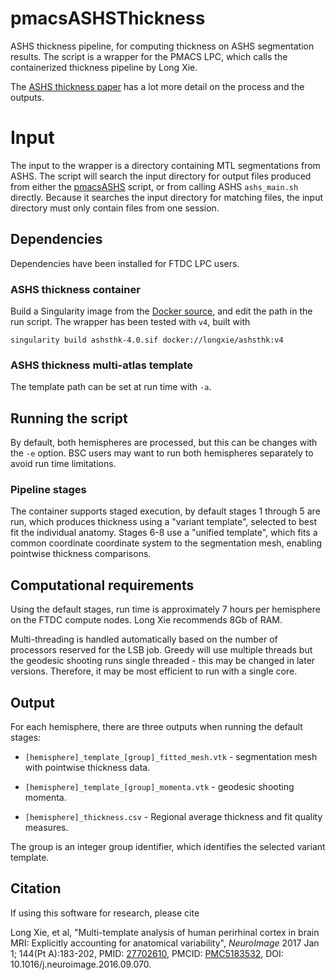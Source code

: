 # pmacsASHSThickness

ASHS thickness pipeline, for computing thickness on ASHS segmentation results. The script
is a wrapper for the PMACS LPC, which calls the containerized thickness pipeline by Long
Xie.

The [ASHS thickness paper](https://www.ncbi.nlm.nih.gov/pmc/articles/PMC5183532/) has a
lot more detail on the process and the outputs.


# Input

The input to the wrapper is a directory containing MTL segmentations from ASHS. The script
will search the input directory for output files produced from either the
[pmacsASHS](https://github.com/ftdc-picsl/pmacsASHS) script, or from calling ASHS
`ashs_main.sh` directly. Because it searches the input directory for matching files, the
input directory must only contain files from one session.

## Dependencies

Dependencies have been installed for FTDC LPC users.


### ASHS thickness container

Build a Singularity image from the [Docker
source](https://hub.docker.com/r/longxie/ashsthk), and edit the path in the run script.
The wrapper has been tested with `v4`, built with

```
singularity build ashsthk-4.0.sif docker://longxie/ashsthk:v4
```

### ASHS thickness multi-atlas template

The template path can be set at run time with `-a`.


## Running the script

By default, both hemispheres are processed, but this can be changes with the `-e` option.
BSC users may want to run both hemispheres separately to avoid run time limitations.

### Pipeline stages

The container supports staged execution, by default stages 1 through 5 are run, which
produces thickness using a "variant template", selected to best fit the individual
anatomy. Stages 6-8 use a "unified template", which fits a common coordinate coordinate
system to the segmentation mesh, enabling pointwise thickness comparisons.


## Computational requirements

Using the default stages, run time is approximately 7 hours per hemisphere on the FTDC
compute nodes. Long Xie recommends 8Gb of RAM.

Multi-threading is handled automatically based on the number of processors reserved for
the LSB job. Greedy will use multiple threads but the geodesic shooting runs single
threaded - this may be changed in later versions. Therefore, it may be most efficient to
run with a single core.

## Output

For each hemisphere, there are three outputs when running the default stages:

* `[hemisphere]_template_[group]_fitted_mesh.vtk` - segmentation mesh with pointwise
  thickness data.

* `[hemisphere]_template_[group]_momenta.vtk` - geodesic shooting momenta.

* `[hemisphere]_thickness.csv` - Regional average thickness and fit quality measures.

The group is an integer group identifier, which identifies the selected variant template.


## Citation

If using this software for research, please cite

Long Xie, et al, "Multi-template analysis of human perirhinal cortex in brain MRI:
Explicitly accounting for anatomical variability", *NeuroImage* 2017 Jan 1; 144(Pt A):183-202,
PMID: [27702610](https://pubmed.ncbi.nlm.nih.gov/27702610/), PMCID:
[PMC5183532](https://www.ncbi.nlm.nih.gov/pmc/articles/PMC5183532/), DOI:
10.1016/j.neuroimage.2016.09.070.